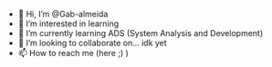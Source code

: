 - 👋 Hi, I’m @Gab-almeida
- 👀 I’m interested in learning
- 🌱 I’m currently learning ADS (System Analysis and Development)
- 💞️ I’m looking to collaborate on... idk yet
- 📫 How to reach me (here ;) )

<!---
Gab-almeida/Gab-almeida is a ✨ special ✨ repository because its `README.md` (this file) appears on your GitHub profile.
You can click the Preview link to take a look at your changes.
--->
